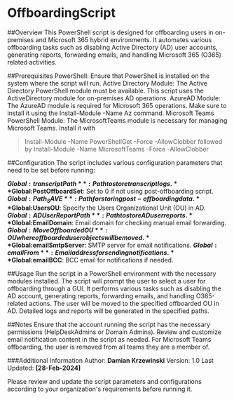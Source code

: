 # OffboardingScript
##Overview
This PowerShell script is designed for offboarding users in on-premises and Microsoft 365 hybrid environments. It automates various offboarding tasks such as disabling Active Directory (AD) user accounts, generating reports, forwarding emails, and handling Microsoft 365 (O365) related activities.

##Prerequisites
PowerShell: Ensure that PowerShell is installed on the system where the script will run.
Active Directory Module: The Active Directory PowerShell module must be available. This script uses the ActiveDirectory module for on-premises AD operations.
AzureAD Module: The AzureAD module is required for Microsoft 365 operations. Make sure to install it using the Install-Module -Name Az command.
Microsoft Teams PowerShell Module: The MicrosoftTeams module is necessary for managing Microsoft Teams. Install it with 
>Install-Module -Name PowerShellGet -Force -AllowClobber 
followed by 
>Install-Module -Name MicrosoftTeams -Force -AllowClobber

##Configuration
The script includes various configuration parameters that need to be set before running:

**$Global:transcriptPath**: Path to store transcript logs.
**$Global:PostOffboardSet**: Set to 0 if not using post-offboarding script.
**$Global:Path_SAVE**: Path for storing post-offboarding data.
**$Global:UsersOU**: Specify the Users Organizational Unit (OU) in AD.
**$Global:ADUserReportPath**: Path to store AD user reports.
**$Global:EmailDomain**: Email domain for checking manual email forwarding.
**$Global:MoveOffboardedOU**: OU where offboarded user objects will be moved.
**$Global:emailSmtpServer**: SMTP server for email notifications.
**$Global:emailFrom**: Email address for sending notifications.
**$Global:emailBCC**: BCC email for notifications if needed.

##Usage
Run the script in a PowerShell environment with the necessary modules installed.
The script will prompt the user to select a user for offboarding through a GUI.
It performs various tasks such as disabling the AD account, generating reports, forwarding emails, and handling O365-related actions.
The user will be moved to the specified offboarded OU in AD.
Detailed logs and reports will be generated in the specified paths.

##Notes
Ensure that the account running the script has the necessary permissions (HelpDeskAdmins or Domain Admins).
Review and customize email notification content in the script as needed.
For Microsoft Teams offboarding, the user is removed from all teams they are a member of.

###Additional Information
Author: **Damian Krzewinski**
Version: 1.0
Last Updated: **[28-Feb-2024]**

Please review and update the script parameters and configurations according to your organization's requirements before running it.